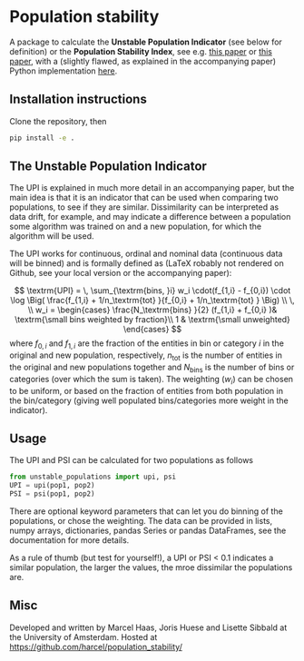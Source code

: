 # Population stability
A package to calculate the **Unstable Population Indicator** (see below for definition) or the **Population Stability Index**, see e.g. [this paper](https://scholarworks.wmich.edu/cgi/viewcontent.cgi?article=4249&context=dissertations) or [this paper](https://mwburke.github.io/data%20science/2018/04/29/population-stability-index.html), with a (slightly flawed, as explained in the accompanying paper) Python implementation [here](https://github.com/mwburke/population-stability-index).

## Installation instructions
Clone the repository, then
```bash
pip install -e .
```

## The Unstable Population Indicator
The UPI is explained in much more detail in an accompanying paper, but the main idea is that it is an indicator that can be used when comparing two populations, to see if they are similar. Dissimilarity can be interpreted as data drift, for example, and may indicate a difference between a population some algorithm was trained on and a new population, for which the algorithm will be used.

The UPI works for continuous, ordinal and nominal data (continuous data will be binned) and is formally defined as (LaTeX robably not rendered on Github, see your local version or the accompanying paper):

$$
\textrm{UPI} = \,
	\sum_{\textrm{bins, }i} w_i \cdot(f_{1,i} - f_{0,i}) \cdot \log \Big( \frac{f_{1,i} + 1/n_\textrm{tot} }{f_{0,i} + 1/n_\textrm{tot} } \Big)  \\
\, \\
w_i = \begin{cases} 
\frac{N_\textrm{bins} }{2} (f_{1,i} + f_{0,i} )& \textrm{\small bins weighted by fraction}\\
1 & \textrm{\small unweighted}
\end{cases}
$$
where $f_{0,i}$ and $f_{1,i}$ are the fraction of the entities in bin or category $i$ in the original and new population, respectively,  $n_\textrm{tot}$ is the number of entities in the original and new populations together and $N_\textrm{bins}$ is the number of bins or categories (over which the sum is taken). The weighting ($w_i$) can be chosen to be uniform, or based on the fraction of entities from both population in the bin/category (giving well populated bins/categories more weight in the indicator).


## Usage
The UPI and PSI can be calculated for two populations as follows
```python
from unstable_populations import upi, psi
UPI = upi(pop1, pop2)
PSI = psi(pop1, pop2)
```

There are optional keyword parameters that can let you do binning of the populations, or chose the weighting. The data can be provided in lists, numpy arrays, dictionaries, pandas Series or pandas DataFrames, see the documentation for more details.

As a rule of thumb (but test for yourself!), a UPI or PSI < 0.1 indicates a similar population, the larger the values, the mroe dissimilar the populations are.


## Misc
Developed and written by Marcel Haas, Joris Huese and Lisette Sibbald at the University of Amsterdam.
Hosted at https://github.com/harcel/population_stability/
